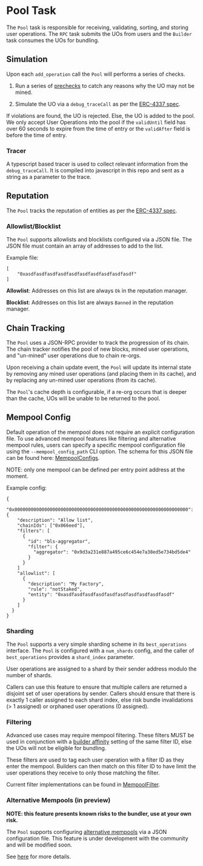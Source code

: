# Pool Task

The `Pool` task is responsible for receiving, validating, sorting, and storing user operations. The `RPC` task submits the UOs from users and the `Builder` task consumes the UOs for bundling.

## Simulation

Upon each `add_operation` call the `Pool` will performs a series of checks.

1. Run a series of [prechecks](https://eips.ethereum.org/EIPS/eip-4337#client-behavior-upon-receiving-a-useroperation) to catch any reasons why the UO may not be mined.

2. Simulate the UO via a `debug_traceCall` as per the [ERC-4337 spec](https://eips.ethereum.org/EIPS/eip-4337#simulation).

If violations are found, the UO is rejected. Else, the UO is added to the pool. We only accept User Operations into the pool if the `validUntil` field has over 60 seconds to expire from the time of entry or the `validAfter` field is before the time of entry.

### Tracer

A typescript based tracer is used to collect relevant information from the `debug_traceCall`. It is compiled into javascript in this repo and sent as a string as a parameter to the trace.

## Reputation

The `Pool` tracks the reputation of entities as per the [ERC-4337 spec](https://eips.ethereum.org/EIPS/eip-4337#reputation-scoring-and-throttlingbanning-for-global-entities).


### Allowlist/Blocklist

The `Pool` supports allowlists and blocklists configured via a JSON file. The JSON file must contain an array of addresses to add to the list.

Example file:
```
[
    "0xasdfasdfasdfasdfasdfasdfasdfasdfasdfasdf"
]
```

**Allowlist**: Addresses on this list are always `Ok` in the reputation manager.

**Blocklist**: Addresses on this list are always `Banned` in the reputation manager.

## Chain Tracking

The `Pool` uses a JSON-RPC provider to track the progression of its chain. The chain tracker notifies the pool of new blocks, mined user operations, and "un-mined" user operations due to chain re-orgs.

Upon receiving a chain update event, the `Pool` will update its internal state by removing any mined user operations (and placing them in its cache), and by replacing any un-mined user operations (from its cache).

The `Pool`'s cache depth is configurable, if a re-org occurs that is deeper than the cache, UOs will be unable to be returned to the pool.

## Mempool Config

Default operation of the mempool does not require an explicit configuration file. To use advanced mempool features like filtering and alternative mempool rules, users can specify a specific mempool configuration file using the `--mempool_config_path` CLI option. The schema for this JSON file can be found here: [MempoolConfigs](../../crates/sim/src/simulation/mempool.rs).

NOTE: only one mempool can be defined per entry point address at the moment.

Example config:

```
{
  "0x0000000000000000000000000000000000000000000000000000000000000000": {
    "description": "Allow list",
    "chainIds": ["0x066eed"],
    "filters": [
      {
        "id": "bls-aggregator",
        "filter": {
          "aggregator": "0x9d3a231e887a495ce6c454e7a38ed5e734bd5de4"
        }
      }
    ]
    "allowlist": [
      {
        "description": "My Factory",
        "rule": "notStaked",
        "entity": "0xasdfasdfasdfasdfasdfasdfasdfasdfasdfasdf"
      }
    ]
  }
}
```

### Sharding

The `Pool` supports a very simple sharding scheme in its `best_operations` interface. The `Pool` is configured with a `num_shards` config, and the caller of `best_operations` provides a `shard_index` parameter.

User operations are assigned to a shard by their sender address modulo the number of shards.

Callers can use this feature to ensure that multiple callers are returned a disjoint set of user operations by sender. Callers should ensure that there is exactly 1 caller assigned to each shard index, else risk bundle invalidations (> 1 assigned) or orphaned user operations (0 assigned).

### Filtering

Advanced use cases may require mempool filtering. These filters MUST be used in conjunction with a [builder affinity](./builder.md#affinity) setting of the same filter ID, else the UOs will not be eligible for bundling.

These filters are used to tag each user operation with a filter ID as they enter the mempool. Builders can then match on this filter ID to have limit the user operations they receive to only those matching the filter.

Current filter implementations can be found in [MempoolFilter](../../crates/sim/src/simulation/mempool.rs).

### Alternative Mempools (in preview)

**NOTE: this feature presents known risks to the bundler, use at your own risk.**

The `Pool` supports configuring [alternative mempools](https://eips.ethereum.org/EIPS/eip-4337#alternative-mempools) via a JSON configuration file. This feature is under development with the community and will be modified soon.

See [here](https://hackmd.io/@dancoombs/BJYRz3h8n) for more details.

